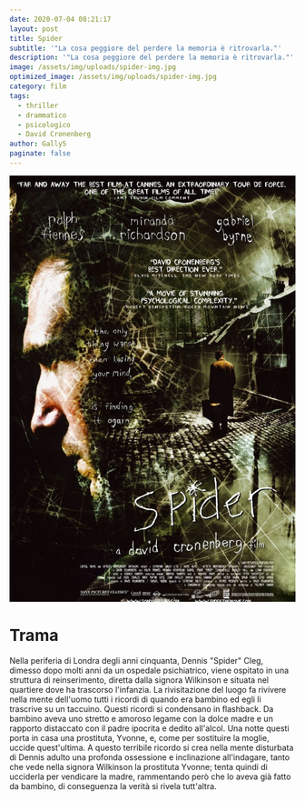 ```yaml
---
date: 2020-07-04 08:21:17
layout: post
title: Spider
subtitle: '"La cosa peggiore del perdere la memoria è ritrovarla."'
description: '"La cosa peggiore del perdere la memoria è ritrovarla."'
image: /assets/img/uploads/spider-img.jpg
optimized_image: /assets/img/uploads/spider-img.jpg
category: film
tags:
  - thriller
  - drammatico
  - psicologico
  - David Cronenberg
author: Gally5
paginate: false
---
```

![](/assets/img/uploads/spider-locandina.jpg)



# Trama

Nella periferia di Londra degli anni cinquanta, Dennis "Spider" Cleg, dimesso dopo molti anni da un ospedale psichiatrico, viene ospitato in una struttura di reinserimento, diretta dalla signora Wilkinson e situata nel quartiere dove ha trascorso l'infanzia. La rivisitazione del luogo fa rivivere nella mente dell'uomo tutti i ricordi di quando era bambino ed egli li trascrive su un taccuino. Questi ricordi si condensano in flashback. Da bambino aveva uno stretto e amoroso legame con la dolce madre e un rapporto distaccato con il padre ipocrita e dedito all'alcol. Una notte questi porta in casa una prostituta, Yvonne, e, come per sostituire la moglie, uccide quest'ultima. A questo terribile ricordo si crea nella mente disturbata di Dennis adulto una profonda ossessione e inclinazione all'indagare, tanto che vede nella signora Wilkinson la prostituta Yvonne; tenta quindi di ucciderla per vendicare la madre, rammentando però che lo aveva già fatto da bambino, di conseguenza la verità si rivela tutt'altra.